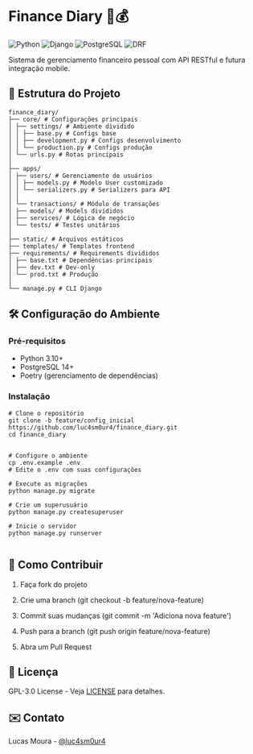 # Finance Diary 🐍💰

![Python](https://img.shields.io/badge/Python-3.10+-blue.svg)
![Django](https://img.shields.io/badge/Django-4.2-brightgreen.svg)
![PostgreSQL](https://img.shields.io/badge/PostgreSQL-14-blue.svg)
![DRF](https://img.shields.io/badge/Django_REST_Framework-3.14-red.svg)

Sistema de gerenciamento financeiro pessoal com API RESTful e futura integração mobile.

## 📂 Estrutura do Projeto

```
finance_diary/
├── core/ # Configurações principais
│ ├── settings/ # Ambiente dividido
│ │ ├── base.py # Configs base
│ │ ├── development.py # Configs desenvolvimento
│ │ └── production.py # Configs produção
│ └── urls.py # Rotas principais
│
├── apps/
│ ├── users/ # Gerenciamento de usuários
│ │ ├── models.py # Modelo User customizado
│ │ └── serializers.py # Serializers para API
│ │
│ └── transactions/ # Módulo de transações
│ ├── models/ # Models divididos
│ ├── services/ # Lógica de negócio
│ └── tests/ # Testes unitários
│
├── static/ # Arquivos estáticos
├── templates/ # Templates frontend
├── requirements/ # Requirements divididos
│ ├── base.txt # Dependências principais
│ ├── dev.txt # Dev-only
│ └── prod.txt # Produção
│
└── manage.py # CLI Django
```

## 🛠️ Configuração do Ambiente

### Pré-requisitos
- Python 3.10+
- PostgreSQL 14+
- Poetry (gerenciamento de dependências)

### Instalação
```
# Clone o repositório
git clone -b feature/config_inicial https://github.com/luc4sm0ur4/finance_diary.git
cd finance_diary


# Configure o ambiente
cp .env.example .env
# Edite o .env com suas configurações

# Execute as migrações
python manage.py migrate

# Crie um superusuário
python manage.py createsuperuser

# Inicie o servidor
python manage.py runserver


```

🤝 Como Contribuir
------------------

1.  Faça fork do projeto
    
2.  Crie uma branch (git checkout -b feature/nova-feature)
    
3.  Commit suas mudanças (git commit -m 'Adiciona nova feature')
    
4.  Push para a branch (git push origin feature/nova-feature)
    
5.  Abra um Pull Request
    

📄 Licença
----------

GPL-3.0 License - Veja [LICENSE](https://www.gnu.org/licenses/gpl-3.0.html) para detalhes.

✉️ Contato
----------

Lucas Moura - [@luc4sm0ur4](https://github.com/luc4sm0ur4)
